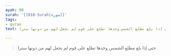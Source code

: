 ```yaml
---
ayah: 90
surah: '[[018-Surah|سورة]]'
tags:
- quran
text: حتى إذا بلغ مطلع الشمس وجدها تطلع على قوم لم نجعل لهم من دونها سترا

---
```

> حتى إذا بلغ مطلع الشمس وجدها تطلع على قوم لم نجعل لهم من دونها سترا
